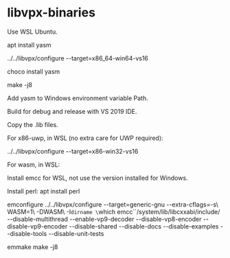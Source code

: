 # libvpx-binaries

Use WSL Ubuntu.

apt install yasm

../../libvpx/configure --target=x86_64-win64-vs16

choco install yasm

make -j8

Add yasm to Windows environment variable Path.

Build for debug and release with VS 2019 IDE.

Copy the .lib files.



For x86-uwp, in WSL (no extra care for UWP required):

../../libvpx/configure --target=x86-win32-vs16

For wasm, in WSL:

Install emcc for WSL, not use the version installed for Windows.

Install perl: apt install perl

emconfigure ../../libvpx/configure --target=generic-gnu --extra-cflags=-s\ WASM=1\ -DWASM\ -I`dirname \`which emcc\``/system/lib/libcxxabi/include/ --disable-multithread --enable-vp9-decoder --disable-vp8-encoder --disable-vp9-encoder --disable-shared --disable-docs --disable-examples --disable-tools --disable-unit-tests

emmake make -j8

